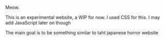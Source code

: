 Meow.

This is an experimental website, a WIP for now.
I used CSS for this. I may add JavaScript later on though

The main goal is to be something similar to taht japanese horror website
